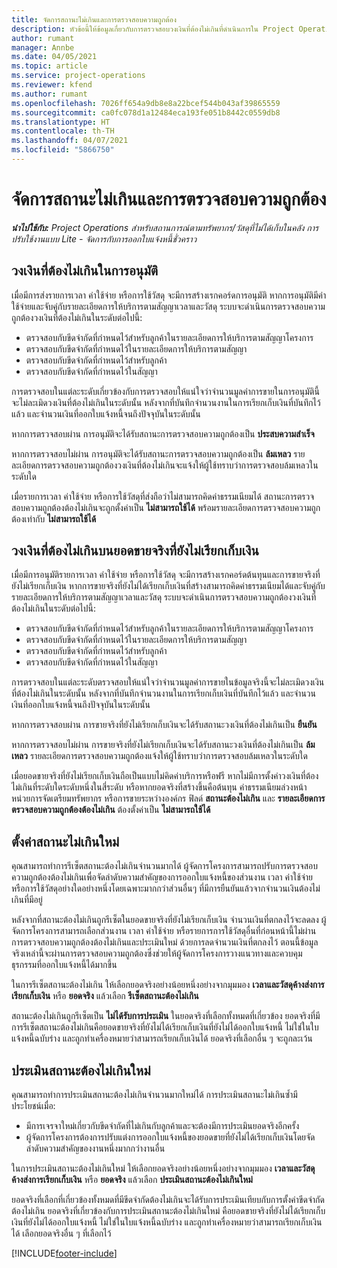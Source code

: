 ```yaml
---
title: จัดการสถานะไม่เกินและการตรวจสอบความถูกต้อง
description: หัวข้อนี้ให้ข้อมูลเกี่ยวกับการตรวจสอบวงเงินที่ต้องไม่เกินที่ดำเนินการใน Project Operations
author: rumant
manager: Annbe
ms.date: 04/05/2021
ms.topic: article
ms.service: project-operations
ms.reviewer: kfend
ms.author: rumant
ms.openlocfilehash: 7026ff654a9db8e8a22bcef544b043af39865559
ms.sourcegitcommit: ca0fc078d1a12484eca193fe051b8442c0559db8
ms.translationtype: HT
ms.contentlocale: th-TH
ms.lasthandoff: 04/07/2021
ms.locfileid: "5866750"
---
```

# <a name="manage-not-to-exceed-status-and-validations"></a>จัดการสถานะไม่เกินและการตรวจสอบความถูกต้อง 

_**นำไปใช้กับ:** Project Operations สำหรับสถานการณ์ตามทรัพยากร/วัสดุที่ไม่ได้เก็บในคลัง การปรับใช้งานแบบ Lite - จัดการกับการออกใบแจ้งหนี้ชั่วคราว_

## <a name="not-to-exceed-on-approvals"></a>วงเงินที่ต้องไม่เกินในการอนุมัติ

เมื่อมีการส่งรายการเวลา ค่าใช้จ่าย หรือการใช้วัสดุ จะมีการสร้างเรกคอร์ดการอนุมัติ หากการอนุมัติมีค่าใช้จ่ายและจับคู่กับรายละเอียดการให้บริการตามสัญญาเวลาและวัสดุ ระบบจะดำเนินการตรวจสอบความถูกต้องวงเงินที่ต้องไม่เกินในระดับต่อไปนี้:

  - ตรวจสอบกับขีดจำกัดที่กำหนดไว้สำหรับลูกค้าในรายละเอียดการให้บริการตามสัญญาโครงการ
  - ตรวจสอบกับขีดจำกัดที่กำหนดไว้ในรายละเอียดการให้บริการตามสัญญา
  - ตรวจสอบกับขีดจำกัดที่กำหนดไว้สำหรับลูกค้า
  - ตรวจสอบกับขีดจำกัดที่กำหนดไว้ในสัญญา

การตรวจสอบในแต่ละระดับเกี่ยวข้องกับการตรวจสอบให้แน่ใจว่าจำนวนมูลค่าการขายในการอนุมัตินี้จะไม่ละเมิดวงเงินที่ต้องไม่เกินในระดับนั้น หลังจากที่บันทึกจำนวนงานในการเรียกเก็บเงินที่บันทึกไว้แล้ว และจำนวนเงินที่ออกใบแจ้งหนี้จนถึงปัจจุบันในระดับนั้น

หากการตรวจสอบผ่าน การอนุมัติจะได้รับสถานะการตรวจสอบความถูกต้องเป็น **ประสบความสำเร็จ**

หากการตรวจสอบไม่ผ่าน การอนุมัติจะได้รับสถานะการตรวจสอบความถูกต้องเป็น **ล้มเหลว** รายละเอียดการตรวจสอบความถูกต้องวงเงินที่ต้องไม่เกินจะแจ้งให้ผู้ใช้ทราบว่าการตรวจสอบล้มเหลวในระดับใด

เมื่อรายการเวลา ค่าใช้จ่าย หรือการใช้วัสดุที่ส่งถือว่าไม่สามารถคิดค่าธรรมเนียมได้ สถานะการตรวจสอบความถูกต้องต้องไม่เกินจะถูกตั้งค่าเป็น **ไม่สามารถใช้ได้** พร้อมรายละเอียดการตรวจสอบความถูกต้องเท่ากับ **ไม่สามารถใช้ได้**

## <a name="not-to-exceed-on-unbilled-sales-actuals"></a>วงเงินที่ต้องไม่เกินบนยอดขายจริงที่ยังไม่เรียกเก็บเงิน

เมื่อมีการอนุมัติรายการเวลา ค่าใช้จ่าย หรือการใช้วัสดุ จะมีการสร้างเรกคอร์ดต้นทุนและการขายจริงที่ยังไม่เรียกเก็บเงิน หากการขายจริงที่ยังไม่ได้เรียกเก็บเงินที่สร้างสามารถคิดค่าธรรมเนียมได้และจับคู่กับรายละเอียดการให้บริการตามสัญญาเวลาและวัสดุ ระบบจะดำเนินการตรวจสอบความถูกต้องวงเงินที่ต้องไม่เกินในระดับต่อไปนี้:

  - ตรวจสอบกับขีดจำกัดที่กำหนดไว้สำหรับลูกค้าในรายละเอียดการให้บริการตามสัญญาโครงการ
  - ตรวจสอบกับขีดจำกัดที่กำหนดไว้ในรายละเอียดการให้บริการตามสัญญา
  - ตรวจสอบกับขีดจำกัดที่กำหนดไว้สำหรับลูกค้า
  - ตรวจสอบกับขีดจำกัดที่กำหนดไว้ในสัญญา

การตรวจสอบในแต่ละระดับตรวจสอบให้แน่ใจว่าจำนวนมูลค่าการขายในข้อมูลจริงนี้จะไม่ละเมิดวงเงินที่ต้องไม่เกินในระดับนั้น หลังจากที่บันทึกจำนวนงานในการเรียกเก็บเงินที่บันทึกไว้แล้ว และจำนวนเงินที่ออกใบแจ้งหนี้จนถึงปัจจุบันในระดับนั้น

หากการตรวจสอบผ่าน การขายจริงที่ยังไม่เรียกเก็บเงินจะได้รับสถานะวงเงินที่ต้องไม่เกินเป็น **ยืนยัน**

หากการตรวจสอบไม่ผ่าน การขายจริงที่ยังไม่เรียกเก็บเงินจะได้รับสถานะวงเงินที่ต้องไม่เกินเป็น **ล้มเหลว** รายละเอียดการตรวจสอบความถูกต้องแจ้งให้ผู้ใช้ทราบว่าการตรวจสอบล้มเหลวในระดับใด

เมื่อยอดขายจริงที่ยังไม่เรียกเก็บเงินถือเป็นแบบไม่คิดค่าบริการหรือฟรี หากไม่มีการตั้งค่าวงเงินที่ต้องไม่เกินที่ระดับใดระดับหนึ่งในสี่ระดับ หรือหากยอดจริงที่สร้างขึ้นคือต้นทุน ค่าธรรมเนียมล่วงหน้า หน่วยการจัดเตรียมทรัพยากร หรือการขายระหว่างองค์กร ฟิลด์ **สถานะต้องไม่เกิน** และ **รายละเอียดการตรวจสอบความถูกต้องต้องไม่เกิน** ต้องตั้งค่าเป็น **ไม่สามารถใช้ได้**

## <a name="reset-the-not-to-exceed-status"></a>ตั้งค่าสถานะไม่เกินใหม่

คุณสามารถทำการรีเซ็ตสถานะต้องไม่เกินจำนวนมากได้ ผู้จัดการโครงการสามารถปรับการตรวจสอบความถูกต้องต้องไม่เกินเพื่อจัดลำดับความสำคัญของการออกใบแจ้งหนี้ของส่วนงาน เวลา ค่าใช้จ่าย หรือการใช้วัสดุอย่างใดอย่างหนึ่งโดยเฉพาะมากกว่าส่วนอื่นๆ ที่มีการยืนยันแล้วจากจำนวนเงินต้องไม่เกินที่มีอยู่

หลังจากที่สถานะต้องไม่เกินถูกรีเซ็ตในยอดขายจริงที่ยังไม่เรียกเก็บเงิน จำนวนเงินที่ตกลงไว้จะลดลง ผู้จัดการโครงการสามารถเลือกส่วนงาน เวลา ค่าใช้จ่าย หรือรายการการใช้วัสดุอื่นที่ก่อนหน้านี้ไม่ผ่านการตรวจสอบความถูกต้องต้องไม่เกินและประเมินใหม่ ด้วยการลดจำนวนเงินที่ตกลงไว้ ตอนนี้ข้อมูลจริงเหล่านี้จะผ่านการตรวจสอบความถูกต้องซึ่งช่วยให้ผู้จัดการโครงการวางแนวทางและควบคุมธุรกรรมที่ออกใบแจ้งหนี้ได้มากขึ้น

ในการรีเซ็ตสถานะต้องไม่เกิน ให้เลือกยอดจริงอย่างน้อยหนึ่งอย่างจากมุมมอง **เวลาและวัสดุค้างส่งการเรียกเก็บเงิน** หรือ **ยอดจริง** แล้วเลือก **รีเซ็ตสถานะต้องไม่เกิน**

สถานะต้องไม่เกินถูกรีเซ็ตเป็น **ไม่ได้รับการประเมิน** ในยอดจริงที่เลือกทั้งหมดที่เกี่ยวข้อง ยอดจริงที่มีการรีเซ็ตสถานะต้องไม่เกินคือยอดขายจริงที่ยังไม่ได้เรียกเก็บเงินที่ยังไม่ได้ออกใบแจ้งหนี้ ไม่ใช่ในใบแจ้งหนี้ฉบับร่าง และถูกทำเครื่องหมายว่าสามารถเรียกเก็บเงินได้ ยอดจริงที่เลือกอื่น ๆ จะถูกละเว้น

## <a name="reevaluate-not-to-exceed-status"></a>ประเมินสถานะต้องไม่เกินใหม่

คุณสามารถทำการประเมินสถานะต้องไม่เกินจำนวนมากใหม่ได้ การประเมินสถานะไม่เกินซ้ำมีประโยชน์เมื่อ:

  - มีการเจรจาใหม่เกี่ยวกับขีดจำกัดที่ไม่เกินกับลูกค้าและจะต้องมีการประเมินยอดจริงอีกครั้ง
  - ผู้จัดการโครงการต้องการปรับแต่งการออกใบแจ้งหนี้ของยอดขายที่ยังไม่ได้เรียกเก็บเงินโดยจัดลำดับความสำคัญของงานหนึ่งมากกว่างานอื่น

ในการประเมินสถานะต้องไม่เกินใหม่ ให้เลือกยอดจริงอย่างน้อยหนึ่งอย่างจากมุมมอง **เวลาและวัสดุค้างส่งการเรียกเก็บเงิน** หรือ **ยอดจริง** แล้วเลือก **ประเมินสถานะต้องไม่เกินใหม่**

ยอดจริงที่เลือกที่เกี่ยวข้องทั้งหมดที่มีขีดจำกัดต้องไม่เกินจะได้รับการประเมินเทียบกับการตั้งค่าขีดจำกัดต้องไม่เกิน ยอดจริงที่เกี่ยวข้องกับการประเมินสถานะต้องไม่เกินใหม่ คือยอดขายจริงที่ยังไม่ได้เรียกเก็บเงินที่ยังไม่ได้ออกใบแจ้งหนี้ ไม่ใช่ในใบแจ้งหนี้ฉบับร่าง และถูกทำเครื่องหมายว่าสามารถเรียกเก็บเงินได้ เลือกยอดจริงอื่น ๆ ที่เลือกไว้


[!INCLUDE[footer-include](../../includes/footer-banner.md)]

